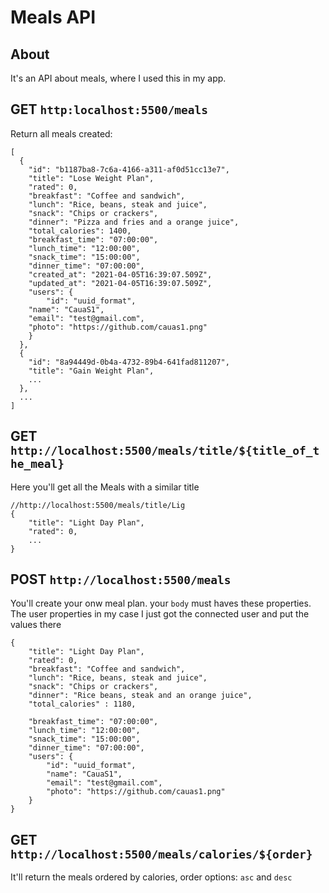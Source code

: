 # Meals API

## About
It's an API about meals, where I used this in my app.

## GET `http:localhost:5500/meals`
Return all meals created:
```
[
  {
    "id": "b1187ba8-7c6a-4166-a311-af0d51cc13e7",
    "title": "Lose Weight Plan",
    "rated": 0,
    "breakfast": "Coffee and sandwich",
    "lunch": "Rice, beans, steak and juice",
    "snack": "Chips or crackers",
    "dinner": "Pizza and fries and a orange juice",
    "total_calories": 1400,
    "breakfast_time": "07:00:00",
    "lunch_time": "12:00:00",
    "snack_time": "15:00:00",
    "dinner_time": "07:00:00",
    "created_at": "2021-04-05T16:39:07.509Z",
    "updated_at": "2021-04-05T16:39:07.509Z",
    "users": {
        "id": "uuid_format",
  	"name": "CauaS1",
  	"email": "test@gmail.com",
  	"photo": "https://github.com/cauas1.png"
    }
  },
  {
    "id": "8a94449d-0b4a-4732-89b4-641fad811207",
    "title": "Gain Weight Plan",
    ...
  },
  ...
]
  ```
  
## GET `http://localhost:5500/meals/title/${title_of_the_meal}`
Here you'll get all the Meals with a similar title
```
//http://localhost:5500/meals/title/Lig
{
	"title": "Light Day Plan",
	"rated": 0,
	...
}
```  
  
## POST `http://localhost:5500/meals`
You'll create your onw meal plan. your `body` must haves these properties. The user properties in my case I just got the connected user and put the values there
```
{
	"title": "Light Day Plan",
	"rated": 0,
	"breakfast": "Coffee and sandwich",
	"lunch": "Rice, beans, steak and juice",
	"snack": "Chips or crackers",
	"dinner": "Rice beans, steak and an orange juice",
	"total_calories" : 1180,
	
	"breakfast_time": "07:00:00",
	"lunch_time": "12:00:00",
	"snack_time": "15:00:00",
	"dinner_time": "07:00:00",
	"users": {
	    "id": "uuid_format",
  	    "name": "CauaS1",
 	    "email": "test@gmail.com",
  	    "photo": "https://github.com/cauas1.png"
	}
}

```

## GET `http://localhost:5500/meals/calories/${order}` 
It'll return the meals ordered by calories, order options: `asc` and `desc`


